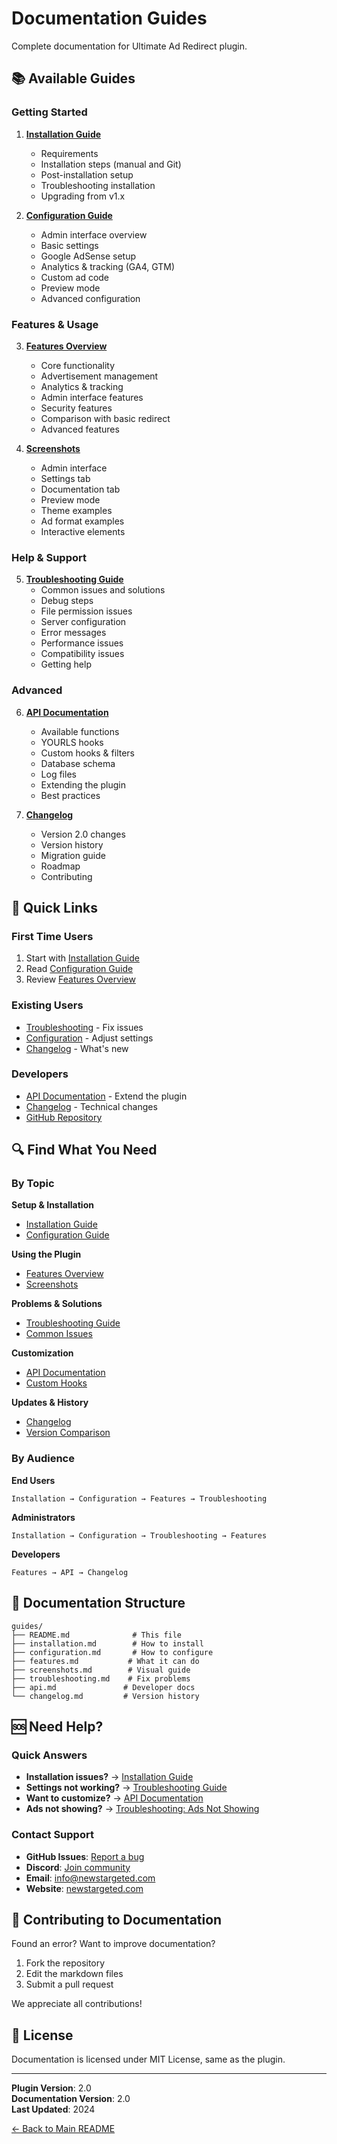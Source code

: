 # Documentation Guides

Complete documentation for Ultimate Ad Redirect plugin.

## 📚 Available Guides

### Getting Started

1. **[Installation Guide](installation.md)**
   - Requirements
   - Installation steps (manual and Git)
   - Post-installation setup
   - Troubleshooting installation
   - Upgrading from v1.x

2. **[Configuration Guide](configuration.md)**
   - Admin interface overview
   - Basic settings
   - Google AdSense setup
   - Analytics & tracking (GA4, GTM)
   - Custom ad code
   - Preview mode
   - Advanced configuration

### Features & Usage

3. **[Features Overview](features.md)**
   - Core functionality
   - Advertisement management
   - Analytics & tracking
   - Admin interface features
   - Security features
   - Comparison with basic redirect
   - Advanced features

4. **[Screenshots](screenshots.md)**
   - Admin interface
   - Settings tab
   - Documentation tab
   - Preview mode
   - Theme examples
   - Ad format examples
   - Interactive elements

### Help & Support

5. **[Troubleshooting Guide](troubleshooting.md)**
   - Common issues and solutions
   - Debug steps
   - File permission issues
   - Server configuration
   - Error messages
   - Performance issues
   - Compatibility issues
   - Getting help

### Advanced

6. **[API Documentation](api.md)**
   - Available functions
   - YOURLS hooks
   - Custom hooks & filters
   - Database schema
   - Log files
   - Extending the plugin
   - Best practices

7. **[Changelog](changelog.md)**
   - Version 2.0 changes
   - Version history
   - Migration guide
   - Roadmap
   - Contributing

## 🚀 Quick Links

### First Time Users
1. Start with [Installation Guide](installation.md)
2. Read [Configuration Guide](configuration.md)
3. Review [Features Overview](features.md)

### Existing Users
- [Troubleshooting](troubleshooting.md) - Fix issues
- [Configuration](configuration.md) - Adjust settings
- [Changelog](changelog.md) - What's new

### Developers
- [API Documentation](api.md) - Extend the plugin
- [Changelog](changelog.md) - Technical changes
- [GitHub Repository](https://github.com/master3395/YOURLS-Ultimate-Ad-Redirect)

## 🔍 Find What You Need

### By Topic

**Setup & Installation**
- [Installation Guide](installation.md)
- [Configuration Guide](configuration.md)

**Using the Plugin**
- [Features Overview](features.md)
- [Screenshots](screenshots.md)

**Problems & Solutions**
- [Troubleshooting Guide](troubleshooting.md)
- [Common Issues](troubleshooting.md#common-issues)

**Customization**
- [API Documentation](api.md)
- [Custom Hooks](api.md#custom-hooks--filters)

**Updates & History**
- [Changelog](changelog.md)
- [Version Comparison](changelog.md#version-comparison)

### By Audience

**End Users**
```
Installation → Configuration → Features → Troubleshooting
```

**Administrators**
```
Installation → Configuration → Troubleshooting → Features
```

**Developers**
```
Features → API → Changelog
```

## 📖 Documentation Structure

```
guides/
├── README.md              # This file
├── installation.md        # How to install
├── configuration.md       # How to configure
├── features.md           # What it can do
├── screenshots.md        # Visual guide
├── troubleshooting.md    # Fix problems
├── api.md               # Developer docs
└── changelog.md         # Version history
```

## 🆘 Need Help?

### Quick Answers
- **Installation issues?** → [Installation Guide](installation.md)
- **Settings not working?** → [Troubleshooting Guide](troubleshooting.md)
- **Want to customize?** → [API Documentation](api.md)
- **Ads not showing?** → [Troubleshooting: Ads Not Showing](troubleshooting.md#ads-not-showing)

### Contact Support
- **GitHub Issues**: [Report a bug](https://github.com/master3395/YOURLS-Ultimate-Ad-Redirect/issues)
- **Discord**: [Join community](https://discord.gg/nx9Kzrk)
- **Email**: info@newstargeted.com
- **Website**: [newstargeted.com](https://newstargeted.com/)

## 📝 Contributing to Documentation

Found an error? Want to improve documentation?

1. Fork the repository
2. Edit the markdown files
3. Submit a pull request

We appreciate all contributions!

## 📜 License

Documentation is licensed under MIT License, same as the plugin.

---

**Plugin Version**: 2.0  
**Documentation Version**: 2.0  
**Last Updated**: 2024  

[← Back to Main README](../README.md)

